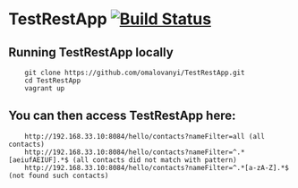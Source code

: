 # TestRestApp [![Build Status](https://travis-ci.org/omalovanyi/TestRestApp.svg?branch=master)](https://travis-ci.org/omalovanyi/TestRestApp)

## Running TestRestApp locally
```
	git clone https://github.com/omalovanyi/TestRestApp.git
	cd TestRestApp
	vagrant up
```

## You can then access TestRestApp here: 
```
	http://192.168.33.10:8084/hello/contacts?nameFilter=all (all contacts)
	http://192.168.33.10:8084/hello/contacts?nameFilter=^.*[aeiufAEIUF].*$ (all contacts did not match with pattern)
	http://192.168.33.10:8084/hello/contacts?nameFilter=^.*[a-zA-Z].*$ (not found such contacts)	
```